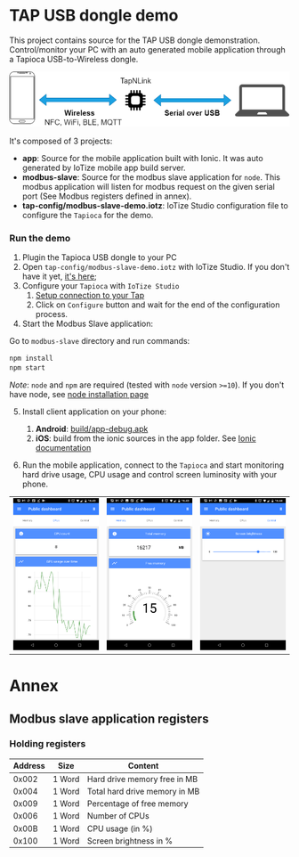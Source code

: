 # TAP USB dongle demo

This project contains source for the TAP USB dongle demonstration. Control/monitor your PC with an auto generated mobile application through a Tapioca USB-to-Wireless dongle.

![Schema](doc/images/tap-usb-dongle-demo-schema.png)

It's composed of 3 projects:
 
- **app**: Source for the mobile application built with Ionic. It was auto generated by IoTize mobile app build server.
- **modbus-slave**: Source for the modbus slave application for `node`. This modbus application will listen for modbus request on the given serial port (See Modbus registers defined in annex).
- **tap-config/modbus-slave-demo.iotz**: IoTize Studio configuration file to configure the `Tapioca` for the demo.


### Run the demo

1. Plugin the Tapioca USB dongle to your PC
2. Open `tap-config/modbus-slave-demo.iotz` with IoTize Studio. If you don't have it yet, [it's here](http://docs.iotize.com/UserManuals/IotizeStudio/);
3.  Configure your `Tapioca` with `IoTize Studio`
    1.  [Setup connection to your Tap](http://docs.iotize.com/UserManuals/DiverseTools/)
    2.  Click on `Configure` button and wait for the end of the configuration process.
4. Start the Modbus Slave application:

Go to `modbus-slave` directory and run commands:

```bash
npm install
npm start
```

*Note*: `node` and `npm` are required (tested with `node` version `>=10`). If you don't have node, see [node installation page](https://nodejs.org/en/download/)

5. Install client application on your phone:
   
   1. **Android**: [build/app-debug.apk](build/app-debug.apk)
   2. **iOS**: build from the ionic sources in the app folder. See [Ionic documentation](https://ionicframework.com/docs/developing/ios)

6. Run the mobile application, connect to the `Tapioca` and start monitoring hard drive usage, CPU usage and control screen luminosity with your phone.

|           |   | |
|-------------------------|-------------------------|-------------------------|
![CPU screenshot](doc/images/android-screenshot-cpu.png) | ![Hard drive usage screeshot](doc/images/android-screenshot-hard-drive.png) | ![Screen brightness screenshot](doc/images/android-screenshot-screen.png) |


# Annex

## Modbus slave application registers

### Holding registers

| Address | Size | Content |
| --- | --- | --- |
| 0x002 | 1 Word | Hard drive memory free in MB |
| 0x004 | 1 Word | Total hard drive memory in MB |
| 0x009 | 1 Word | Percentage of free memory |
| 0x006 | 1 Word | Number of CPUs |
| 0x00B | 1 Word | CPU usage (in %) |
| 0x100 | 1 Word | Screen brightness in % |
